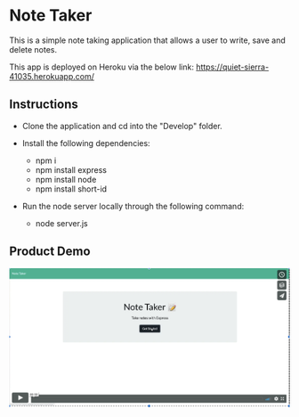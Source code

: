 # Note Taker

This is a simple note taking application that allows a user to write, save and delete notes. 

This app is deployed on Heroku via the below link:
https://quiet-sierra-41035.herokuapp.com/

## Instructions
* Clone the application and cd into the "Develop" folder. 
* Install the following dependencies:

   * npm i
   * npm install express
   * npm install node
   * npm install short-id
* Run the node server locally through the following command:
  * node server.js

## Product Demo
[![](./public/assets/note-taker.png)](https://vimeo.com/464609117)

 